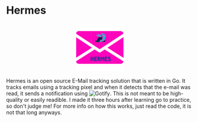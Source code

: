 # Hermes

<div style="text-align:center"><img src="/hermes.png?raw=true" width="128" height="128"/></div>

Hermes is an open source E-Mail tracking solution that is written in Go. It tracks emails using a tracking pixel and when it detects that the e-mail was read, it sends a notification using ![Gotify](https://github.com/gotify/server). This is not meant to be high-quality or easily readible. I made it three hours after learning go to practice, so don't judge me! For more info on how this works, just read the code, it is not that long anyways. 
